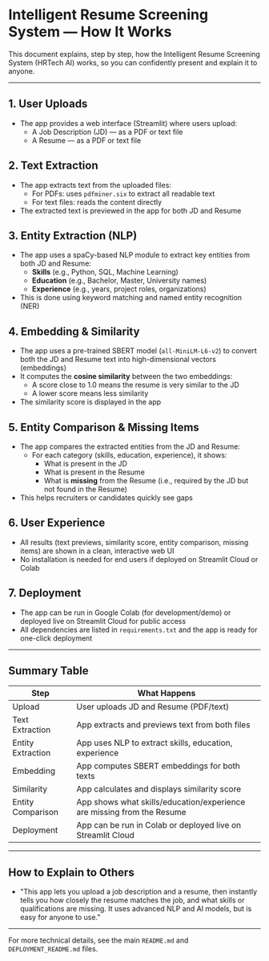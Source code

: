 # Intelligent Resume Screening System — How It Works

This document explains, step by step, how the Intelligent Resume Screening System (HRTech AI) works, so you can confidently present and explain it to anyone.

---

## 1. User Uploads
- The app provides a web interface (Streamlit) where users upload:
  - A Job Description (JD) — as a PDF or text file
  - A Resume — as a PDF or text file

## 2. Text Extraction
- The app extracts text from the uploaded files:
  - For PDFs: uses `pdfminer.six` to extract all readable text
  - For text files: reads the content directly
- The extracted text is previewed in the app for both JD and Resume

## 3. Entity Extraction (NLP)
- The app uses a spaCy-based NLP module to extract key entities from both JD and Resume:
  - **Skills** (e.g., Python, SQL, Machine Learning)
  - **Education** (e.g., Bachelor, Master, University names)
  - **Experience** (e.g., years, project roles, organizations)
- This is done using keyword matching and named entity recognition (NER)

## 4. Embedding & Similarity
- The app uses a pre-trained SBERT model (`all-MiniLM-L6-v2`) to convert both the JD and Resume text into high-dimensional vectors (embeddings)
- It computes the **cosine similarity** between the two embeddings:
  - A score close to 1.0 means the resume is very similar to the JD
  - A lower score means less similarity
- The similarity score is displayed in the app

## 5. Entity Comparison & Missing Items
- The app compares the extracted entities from the JD and Resume:
  - For each category (skills, education, experience), it shows:
    - What is present in the JD
    - What is present in the Resume
    - What is **missing** from the Resume (i.e., required by the JD but not found in the Resume)
- This helps recruiters or candidates quickly see gaps

## 6. User Experience
- All results (text previews, similarity score, entity comparison, missing items) are shown in a clean, interactive web UI
- No installation is needed for end users if deployed on Streamlit Cloud or Colab

## 7. Deployment
- The app can be run in Google Colab (for development/demo) or deployed live on Streamlit Cloud for public access
- All dependencies are listed in `requirements.txt` and the app is ready for one-click deployment

---

## Summary Table
| Step                | What Happens                                                                 |
|---------------------|------------------------------------------------------------------------------|
| Upload              | User uploads JD and Resume (PDF/text)                                        |
| Text Extraction     | App extracts and previews text from both files                                |
| Entity Extraction   | App uses NLP to extract skills, education, experience                         |
| Embedding           | App computes SBERT embeddings for both texts                                 |
| Similarity          | App calculates and displays similarity score                                  |
| Entity Comparison   | App shows what skills/education/experience are missing from the Resume        |
| Deployment          | App can be run in Colab or deployed live on Streamlit Cloud                   |

---

## How to Explain to Others
- "This app lets you upload a job description and a resume, then instantly tells you how closely the resume matches the job, and what skills or qualifications are missing. It uses advanced NLP and AI models, but is easy for anyone to use."

---

For more technical details, see the main `README.md` and `DEPLOYMENT_README.md` files.
